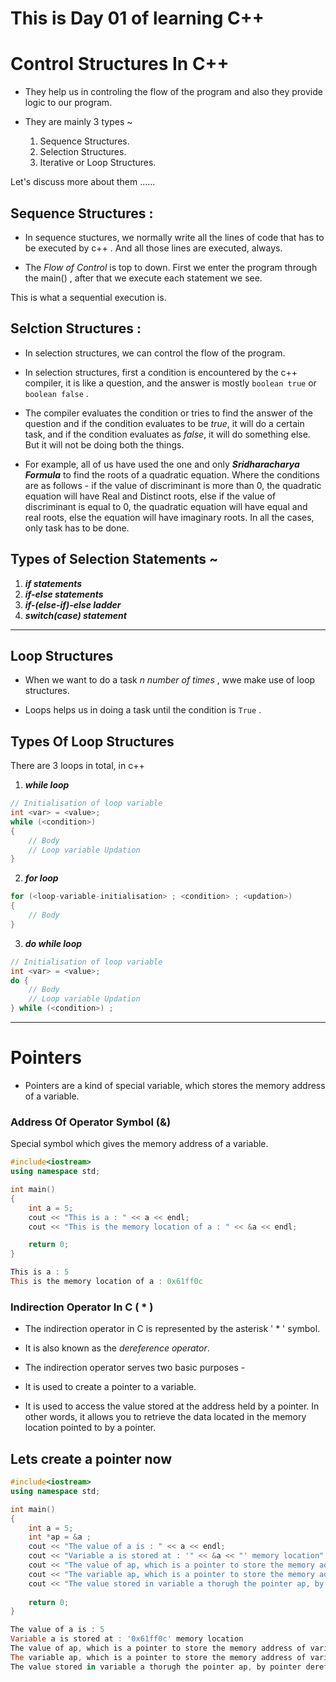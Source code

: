 # This is Day 01 of learning C++

# Control Structures In C++
- They help us in controling the flow of the program and also they provide logic to our program.

- They are mainly 3 types ~
    01. Sequence Structures.
    02. Selection Structures.
    03. Iterative or Loop Structures.

Let's discuss more about them ......

## Sequence Structures :
- In sequence stuctures, we normally write all the lines of code that has to be executed by c++ . And all those lines are executed, always.

- The *Flow of Control* is top to down. First we enter the program through the main() , after that we execute each statement we see.

This is what a sequential execution is.

## Selction Structures :
- In selection structures, we can control the flow of the program. 

- In selection structures, first a condition is encountered by the c++ compiler, it is like a question, and the answer is mostly `boolean true` or `boolean false` .

- The compiler evaluates the condition or tries to find the answer of the question and if the condition evaluates to be *true*, it will do a certain task, and if the condition evaluates as *false*, it will do something else. But it will not be doing both the things.

- For example, all of us have used the one and only ***Sridharacharya Formula*** to find the roots of a quadratic equation. Where the conditions are as follows - if the value of discriminant is more than 0, the quadratic equation will have Real and Distinct roots, else if the value of discriminant is equal to 0, the quadratic equation will have equal and real roots, else the equation will have imaginary roots. In all the cases, only task has to be done.

## Types of Selection Statements ~
01. ***if statements***
02. ***if-else statements***
03. ***if-(else-if)-else ladder***
04. ***switch(case) statement***

---

## Loop Structures
- When we want to do a task *n number of times* , wwe make use of loop structures.

- Loops helps us in doing a task until the condition is `True` .

## Types Of Loop Structures
There are 3 loops in total, in c++
01. ***while loop***
```c++
// Initialisation of loop variable
int <var> = <value>;
while (<condition>)
{
    // Body
    // Loop variable Updation
}
```

02. ***for loop***
```c++
for (<loop-variable-initialisation> ; <condition> ; <updation>)
{
    // Body
}
```

03. ***do while loop***
```c++
// Initialisation of loop variable
int <var> = <value>;
do {
    // Body
    // Loop variable Updation
} while (<condition>) ;
```

----

# Pointers 
- Pointers are a kind of special variable, which stores the memory address of a variable.

### Address Of Operator Symbol (&)
Special symbol which gives the memory address of a variable.

```c++
#include<iostream>
using namespace std;

int main()
{
    int a = 5;
    cout << "This is a : " << a << endl;
    cout << "This is the memory location of a : " << &a << endl;

    return 0;
}
```

```powershell
This is a : 5
This is the memory location of a : 0x61ff0c
```

### Indirection Operator In C ( * )
- The indirection operator in C is represented by the asterisk ' * ' symbol. 

- It is also known as the *dereference operator*. 

- The indirection operator serves two basic purposes -
 - It is used to create a pointer to a variable.
 - It is used to access the value stored at the address held by a pointer. In other words, it allows you to retrieve the data located in the memory location pointed to by a pointer.

## Lets create a pointer now
```c++
#include<iostream>
using namespace std;

int main()
{
    int a = 5;
    int *ap = &a ;
    cout << "The value of a is : " << a << endl;
    cout << "Variable a is stored at : '" << &a << "' memory location" << endl;
    cout << "The value of ap, which is a pointer to store the memory address of variable a, is : " << ap << endl;
    cout << "The variable ap, which is a pointer to store the memory address of variable a, is located at : '" << &ap << "' in the memory." << endl;
    cout << "The value stored in variable a thorugh the pointer ap, by pointer dereferencing is : " << *ap << endl;
    
    return 0;
}
```

```powershell
The value of a is : 5
Variable a is stored at : '0x61ff0c' memory location
The value of ap, which is a pointer to store the memory address of variable a, is : 0x61ff0c
The variable ap, which is a pointer to store the memory address of variable a, is located at : '0x61ff08' in the memory.
The value stored in variable a thorugh the pointer ap, by pointer dereferencing is : 5
```